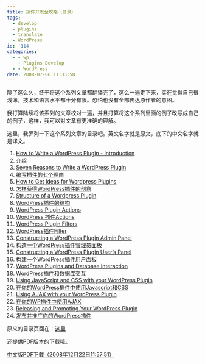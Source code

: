 ```yaml
---
title: 插件开发全攻略（目录）
tags:
  - develop
  - plugins
  - translate
  - WordPress
id: '114'
categories:
  - - wp
    - Plugins Develop
  - - WordPress
date: 2008-07-06 11:33:58
---
```


隔了这么久，终于将这个系列文章都翻译完了，这么一遍走下来，实在觉得自己很浅薄，技术和语言水平都十分有限。恐怕也没有全部传达原作者的意图。

我打算陆续将该系列的文章校对一遍，并且打算将这个系列里面的例子改写成自己的例子，这样，我可以对文章有更准确的理解。
<!-- more -->
这里，我罗列一下这个系列文章的目录吧。英文名字就是原文，底下的中文名字就是译文。

1.  [How to Write a WordPress Plugin - Introduction](http://www.devlounge.net/articles/how-to-write-a-wordpress-plugin-introduction)
2.  [介绍](http://sexywp.com/how-to-write-a-wp-plugin-01.htm)
3.  [Seven Reasons to Write a WordPress Plugin](http://www.devlounge.net/articles/seven-reasons-to-write-a-wordpress-plugin)
4.  [编写插件的七个理由](http://sexywp.com/how-to-write-a-wp-plugin-02.htm)
5.  [How to Get Ideas for Wordpress Plugins](http://www.devlounge.net/articles/how-to-get-ideas-for-wordpress-plugins)
6.  [怎样获得WordPress插件的创意](http://sexywp.com/how-to-write-a-wp-plugin-03.htm)
7.  [Structure of a Wordpress Plugin](http://www.devlounge.net/articles/structure-of-a-wordpress-plugin)
8.  [WordPress插件的结构](http://sexywp.com/how-to-write-a-wp-plugin-04.htm)
9.  [WordPress Plugin Actions](http://www.devlounge.net/articles/wordpress-plugin-actions)
10.  [WordPress 插件Actions](http://sexywp.com/how-to-write-a-wp-plugin-05.htm)
11.  [WordPress Plugin Filters](http://www.devlounge.net/articles/wordpress-plugin-filters)
12.  [WordPress插件Filter](http://sexywp.com/how-to-write-a-wp-plugin-06.htm)
13.  [Constructing a WordPress Plugin Admin Panel](http://www.devlounge.net/articles/constructing-an-wordpress-plugin-admin-panel)
14.  [构造一个WordPress插件管理员面板](http://sexywp.com/how-to-write-a-wp-plugin-07.htm)
15.  [Constructing a WordPress Plugin User’s Panel](http://www.devlounge.net/articles/constructing-a-wordpress-plugin-users-panel)
16.  [构建一个WordPress插件用户面板](http://sexywp.com/how-to-write-a-wp-plugin-08.htm)
17.  [WordPress Plugins and Database Interaction](http://www.devlounge.net/articles/wordpress-plugins-and-database-interaction)
18.  [WordPress插件和数据库交互](http://sexywp.com/how-to-write-a-wp-plugin-09.htm)
19.  [Using JavaScript and CSS with your WordPress Plugin](http://www.devlounge.net/articles/using-javascript-and-css-with-your-wordpress-plugin)
20.  [在你的WordPress插件中使用Javascript和CSS](http://sexywp.com/how-to-write-a-wp-plugin-10.htm)
21.  [Using AJAX with your WordPress Plugin](http://www.devlounge.net/articles/using-ajax-with-your-wordpress-plugin)
22.  [在你的WP插件中使用AJAX](http://sexywp.com/how-to-write-a-wp-plugin-11.htm)
23.  [Releasing and Promoting Your WordPress Plugin](http://www.devlounge.net/articles/releasing-and-promoting-your-wordpress-plugin)
24.  [发布并推广你的WordPress插件](http://sexywp.com/how-to-write-a-wp-plugin-12.htm)

原来的目录页面在：[这里](http://www.devlounge.net/extras/how-to-write-a-wordpress-plugin)

还提供PDF版本的下载哦。

[中文版PDF下载（2008年12月22日11:57:51）](http://www.box.net/shared/n7urk9zuxi)
